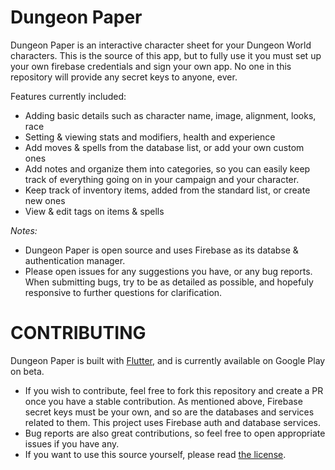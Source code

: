# Dungeon Paper

Dungeon Paper is an interactive character sheet for your Dungeon World characters.
This is the source of this app, but to fully use it you must set up your own firebase credentials and sign your own app.
No one in this repository will provide any secret keys to anyone, ever.

Features currently included:

* Adding basic details such as character name, image, alignment, looks, race
* Setting & viewing stats and modifiers, health and experience
* Add moves & spells from the database list, or add your own custom ones
* Add notes and organize them into categories, so you can easily keep track of everything going on in your campaign and your character.
* Keep track of inventory items, added from the standard list, or create new ones
* View & edit tags on items & spells

*Notes:*
- Dungeon Paper is open source and uses Firebase as its databse & authentication manager.
- Please open issues for any suggestions you have, or any bug reports.
  When submitting bugs, try to be as detailed as possible, and hopefuly responsive to further questions for clarification.

# CONTRIBUTING
Dungeon Paper is built with [Flutter](https://flutter.dev), and is currently available on Google Play on beta.

- If you wish to contribute, feel free to fork this repository and create a PR once you have a stable contribution.
  As mentioned above, Firebase secret keys must be your own, and so are the databases and services related to them.
  This project uses Firebase auth and database services.
- Bug reports are also great contributions, so feel free to open appropriate issues if you have any.
- If you want to use this source yourself, please read [the license](LICENSE.md).
